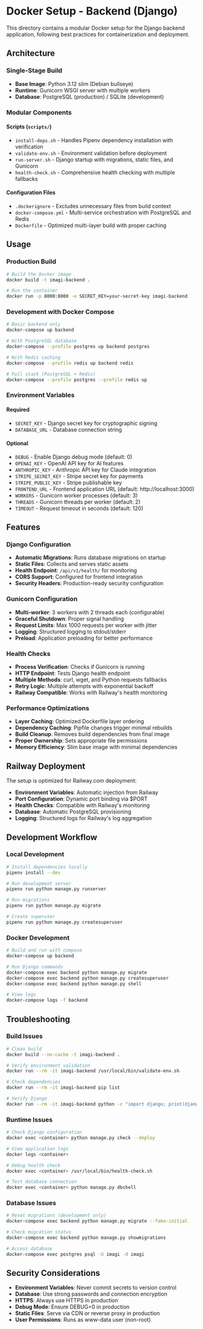 # Docker Setup - Backend (Django)

This directory contains a modular Docker setup for the Django backend application, following best practices for containerization and deployment.

## Architecture

### Single-Stage Build
- **Base Image**: Python 3.12 slim (Debian bullseye)
- **Runtime**: Gunicorn WSGI server with multiple workers
- **Database**: PostgreSQL (production) / SQLite (development)

### Modular Components

#### Scripts (`scripts/`)
- `install-deps.sh` - Handles Pipenv dependency installation with verification
- `validate-env.sh` - Environment validation before deployment
- `run-server.sh` - Django startup with migrations, static files, and Gunicorn
- `health-check.sh` - Comprehensive health checking with multiple fallbacks

#### Configuration Files
- `.dockerignore` - Excludes unnecessary files from build context
- `docker-compose.yml` - Multi-service orchestration with PostgreSQL and Redis
- `Dockerfile` - Optimized multi-layer build with proper caching

## Usage

### Production Build
```bash
# Build the Docker image
docker build -t imagi-backend .

# Run the container
docker run -p 8000:8000 -e SECRET_KEY=your-secret-key imagi-backend
```

### Development with Docker Compose
```bash
# Basic backend only
docker-compose up backend

# With PostgreSQL database
docker-compose --profile postgres up backend postgres

# With Redis caching
docker-compose --profile redis up backend redis

# Full stack (PostgreSQL + Redis)
docker-compose --profile postgres --profile redis up
```

### Environment Variables

#### Required
- `SECRET_KEY` - Django secret key for cryptographic signing
- `DATABASE_URL` - Database connection string

#### Optional
- `DEBUG` - Enable Django debug mode (default: 0)
- `OPENAI_KEY` - OpenAI API key for AI features
- `ANTHROPIC_KEY` - Anthropic API key for Claude integration
- `STRIPE_SECRET_KEY` - Stripe secret key for payments
- `STRIPE_PUBLIC_KEY` - Stripe publishable key
- `FRONTEND_URL` - Frontend application URL (default: http://localhost:3000)
- `WORKERS` - Gunicorn worker processes (default: 3)
- `THREADS` - Gunicorn threads per worker (default: 2)
- `TIMEOUT` - Request timeout in seconds (default: 120)

## Features

### Django Configuration
- **Automatic Migrations**: Runs database migrations on startup
- **Static Files**: Collects and serves static assets
- **Health Endpoint**: `/api/v1/health/` for monitoring
- **CORS Support**: Configured for frontend integration
- **Security Headers**: Production-ready security configuration

### Gunicorn Configuration
- **Multi-worker**: 3 workers with 2 threads each (configurable)
- **Graceful Shutdown**: Proper signal handling
- **Request Limits**: Max 1000 requests per worker with jitter
- **Logging**: Structured logging to stdout/stderr
- **Preload**: Application preloading for better performance

### Health Checks
- **Process Verification**: Checks if Gunicorn is running
- **HTTP Endpoint**: Tests Django health endpoint
- **Multiple Methods**: curl, wget, and Python requests fallbacks
- **Retry Logic**: Multiple attempts with exponential backoff
- **Railway Compatible**: Works with Railway's health monitoring

### Performance Optimizations
- **Layer Caching**: Optimized Dockerfile layer ordering
- **Dependency Caching**: Pipfile changes trigger minimal rebuilds
- **Build Cleanup**: Removes build dependencies from final image
- **Proper Ownership**: Sets appropriate file permissions
- **Memory Efficiency**: Slim base image with minimal dependencies

## Railway Deployment

The setup is optimized for Railway.com deployment:
- **Environment Variables**: Automatic injection from Railway
- **Port Configuration**: Dynamic port binding via $PORT
- **Health Checks**: Compatible with Railway's monitoring
- **Database**: Automatic PostgreSQL provisioning
- **Logging**: Structured logs for Railway's log aggregation

## Development Workflow

### Local Development
```bash
# Install dependencies locally
pipenv install --dev

# Run development server
pipenv run python manage.py runserver

# Run migrations
pipenv run python manage.py migrate

# Create superuser
pipenv run python manage.py createsuperuser
```

### Docker Development
```bash
# Build and run with compose
docker-compose up backend

# Run Django commands
docker-compose exec backend python manage.py migrate
docker-compose exec backend python manage.py createsuperuser
docker-compose exec backend python manage.py shell

# View logs
docker-compose logs -f backend
```

## Troubleshooting

### Build Issues
```bash
# Clean build
docker build --no-cache -t imagi-backend .

# Verify environment validation
docker run --rm -it imagi-backend /usr/local/bin/validate-env.sh

# Check dependencies
docker run --rm -it imagi-backend pip list

# Verify Django
docker run --rm -it imagi-backend python -c "import django; print(django.get_version())"
```

### Runtime Issues
```bash
# Check Django configuration
docker exec <container> python manage.py check --deploy

# View application logs
docker logs <container>

# Debug health check
docker exec <container> /usr/local/bin/health-check.sh

# Test database connection
docker exec <container> python manage.py dbshell
```

### Database Issues
```bash
# Reset migrations (development only)
docker-compose exec backend python manage.py migrate --fake-initial

# Check migration status
docker-compose exec backend python manage.py showmigrations

# Access database
docker-compose exec postgres psql -U imagi -d imagi
```

## Security Considerations

- **Environment Variables**: Never commit secrets to version control
- **Database**: Use strong passwords and connection encryption
- **HTTPS**: Always use HTTPS in production
- **Debug Mode**: Ensure DEBUG=0 in production
- **Static Files**: Serve via CDN or reverse proxy in production
- **User Permissions**: Runs as www-data user (non-root) 
